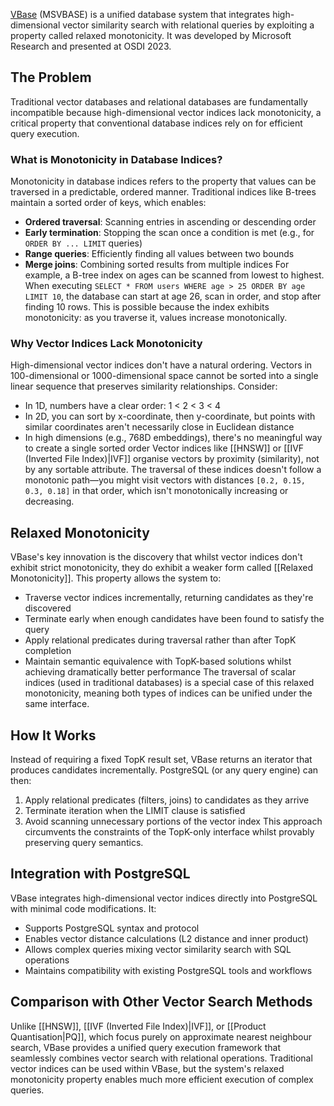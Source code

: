 [VBase](https://www.usenix.org/conference/osdi23/presentation/zhang-qianxi) (MSVBASE) is a unified database system that integrates high-dimensional vector similarity search with relational queries by exploiting a property called relaxed monotonicity. It was developed by Microsoft Research and presented at OSDI 2023.
## The Problem
Traditional vector databases and relational databases are fundamentally incompatible because high-dimensional vector indices lack monotonicity, a critical property that conventional database indices rely on for efficient query execution.
### What is Monotonicity in Database Indices?
Monotonicity in database indices refers to the property that values can be traversed in a predictable, ordered manner. Traditional indices like B-trees maintain a sorted order of keys, which enables:
- **Ordered traversal**: Scanning entries in ascending or descending order
- **Early termination**: Stopping the scan once a condition is met (e.g., for `ORDER BY ... LIMIT` queries)
- **Range queries**: Efficiently finding all values between two bounds
- **Merge joins**: Combining sorted results from multiple indices
For example, a B-tree index on ages can be scanned from lowest to highest. When executing `SELECT * FROM users WHERE age > 25 ORDER BY age LIMIT 10`, the database can start at age 26, scan in order, and stop after finding 10 rows. This is possible because the index exhibits monotonicity: as you traverse it, values increase monotonically.
### Why Vector Indices Lack Monotonicity
High-dimensional vector indices don't have a natural ordering. Vectors in 100-dimensional or 1000-dimensional space cannot be sorted into a single linear sequence that preserves similarity relationships. Consider:
- In 1D, numbers have a clear order: 1 < 2 < 3 < 4
- In 2D, you can sort by x-coordinate, then y-coordinate, but points with similar coordinates aren't necessarily close in Euclidean distance
- In high dimensions (e.g., 768D embeddings), there's no meaningful way to create a single sorted order
Vector indices like [[HNSW]] or [[IVF (Inverted File Index)|IVF]] organise vectors by proximity (similarity), not by any sortable attribute. The traversal of these indices doesn't follow a monotonic path—you might visit vectors with distances `[0.2, 0.15, 0.3, 0.18]` in that order, which isn't monotonically increasing or decreasing.
## Relaxed Monotonicity
VBase's key innovation is the discovery that whilst vector indices don't exhibit strict monotonicity, they do exhibit a weaker form called [[Relaxed Monotonicity]]. This property allows the system to:
- Traverse vector indices incrementally, returning candidates as they're discovered
- Terminate early when enough candidates have been found to satisfy the query
- Apply relational predicates during traversal rather than after TopK completion
- Maintain semantic equivalence with TopK-based solutions whilst achieving dramatically better performance
The traversal of scalar indices (used in traditional databases) is a special case of this relaxed monotonicity, meaning both types of indices can be unified under the same interface.
## How It Works
Instead of requiring a fixed TopK result set, VBase returns an iterator that produces candidates incrementally. PostgreSQL (or any query engine) can then:
1. Apply relational predicates (filters, joins) to candidates as they arrive
2. Terminate iteration when the LIMIT clause is satisfied
3. Avoid scanning unnecessary portions of the vector index
This approach circumvents the constraints of the TopK-only interface whilst provably preserving query semantics.
## Integration with PostgreSQL
VBase integrates high-dimensional vector indices directly into PostgreSQL with minimal code modifications. It:
- Supports PostgreSQL syntax and protocol
- Enables vector distance calculations (L2 distance and inner product)
- Allows complex queries mixing vector similarity search with SQL operations
- Maintains compatibility with existing PostgreSQL tools and workflows
## Comparison with Other Vector Search Methods
Unlike [[HNSW]], [[IVF (Inverted File Index)|IVF]], or [[Product Quantisation|PQ]], which focus purely on approximate nearest neighbour search, VBase provides a unified query execution framework that seamlessly combines vector search with relational operations. Traditional vector indices can be used within VBase, but the system's relaxed monotonicity property enables much more efficient execution of complex queries.